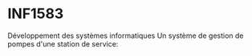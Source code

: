 # INF1583
Développement des systèmes informatiques
Un système de gestion de pompes d'une station de service:
